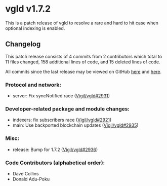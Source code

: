 # vgld v1.7.2

This is a patch release of vgld to resolve a rare and hard to hit case when
optional indexing is enabled.

## Changelog

This patch release consists of 4 commits from 2 contributors which total to 11
files changed, 158 additional lines of code, and 15 deleted lines of code.

All commits since the last release may be viewed on GitHub
[here](https://github.com/vigilnetwork/vgl/compare/release-v1.7.1...release-v1.7.2) and
[here](https://github.com/vigilnetwork/vgl/compare/blockchain/v4.0.0...blockchain/v4.0.1).

### Protocol and network:

- server: Fix syncNotified race ([Vigil/vgld#2931](https://github.com/vigilnetwork/vgl/pull/2931))

### Developer-related package and module changes:

- indexers: fix subscribers race ([Vigil/vgld#2921](https://github.com/vigilnetwork/vgl/pull/2921))
- main: Use backported blockchain updates ([Vigil/vgld#2935](https://github.com/vigilnetwork/vgl/pull/2935))

### Misc:

- release: Bump for 1.7.2 ([Vigil/vgld#2936](https://github.com/vigilnetwork/vgl/pull/2936))

### Code Contributors (alphabetical order):

- Dave Collins
- Donald Adu-Poku




